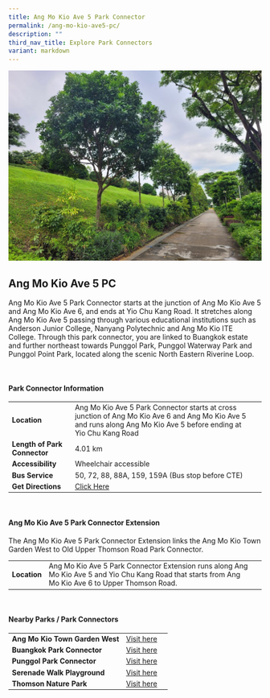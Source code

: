 ```yaml
---
title: Ang Mo Kio Ave 5 Park Connector
permalink: /ang-mo-kio-ave5-pc/
description: ""
third_nav_title: Explore Park Connectors
variant: markdown
---
```

![](/images/punggolpc.jpg)

## Ang Mo Kio Ave 5 PC

Ang Mo Kio Ave 5 Park Connector starts at the junction of Ang Mo Kio Ave 5 and Ang Mo Kio Ave 6, and ends at Yio Chu Kang Road. It stretches along Ang Mo Kio Ave 5 passing through various educational institutions such as Anderson Junior College, Nanyang Polytechnic and Ang Mo Kio ITE College. Through this park connector, you are linked to Buangkok estate and further northeast towards Punggol Park, Punggol Waterway Park and Punggol Point Park, located along the scenic North Eastern Riverine Loop. 

<br>

#### Park Connector Information

|  |  |  |
| -------- | -------- | -------- |
| **Location** | Ang Mo Kio Ave 5 Park Connector starts at cross junction of Ang Mo Kio Ave 6 and Ang Mo Kio Ave 5 and runs along Ang Mo Kio Ave 5 before ending at Yio Chu Kang Road |  |
| **Length of Park Connector** | 4.01 km   |  |
| **Accessibility** | Wheelchair accessible | |
| **Bus Service** | 50, 72, 88, 88A, 159, 159A (Bus stop before CTE) | |
| **Get Directions** | [Click Here](https://www.onemap.gov.sg/v2/?lat=1.37731149652799&amp;lng=103.860485872465) | 


<br>

#### Ang Mo Kio Ave 5 Park Connector Extension

The Ang Mo Kio Ave 5 Park Connector Extension links the Ang Mo Kio Town Garden West to Old Upper Thomson Road Park Connector. 

|  |  |  |
| -------- | -------- | -------- |
| **Location** | Ang Mo Kio Ave 5 Park Connector Extension runs along Ang Mo Kio Ave 5 and Yio Chu Kang Road that starts from Ang Mo Kio Ave 6 to Upper Thomson Road. |  |

<br>

#### Nearby Parks / Park Connectors

|   |  |  |
| -------- | -------- | -------- |
| **Ang Mo Kio Town Garden West** | [Visit here](https://www.nparks.gov.sg/gardens-parks-and-nature/park-connector-network/ang-mo-kio-town-garden-west) | |
| **Buangkok Park Connector** |[Visit here](https://www.nparks.gov.sg/gardens-parks-and-nature/park-connector-network/buangkok-pc) | |
| **Punggol Park Connector** | [Visit here](https://www.nparks.gov.sg/gardens-parks-and-nature/park-connector-network/punggol-pc) | |
| **Serenade Walk Playground** | [Visit here](https://www.nparks.gov.sg/gardens-parks-and-nature/parks-and-nature-reserves/serenade-walk-playground) | |
| **Thomson Nature Park** | [Visit here](https://www.nparks.gov.sg/gardens-parks-and-nature/parks-and-nature-reserves/thomson-nature-park) | |